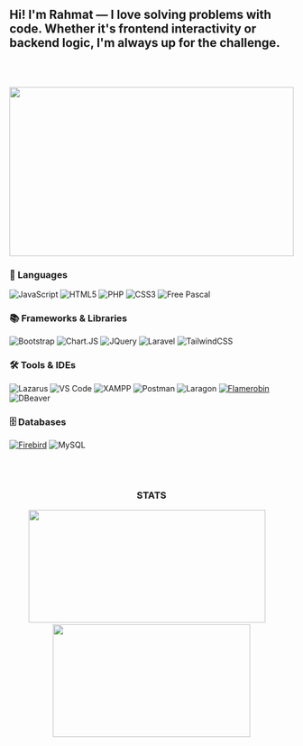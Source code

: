 <!-- ## Hi there 👋, Im Rahmat -->

## Hi! I'm Rahmat — I love solving problems with code. Whether it's frontend interactivity or backend logic, I'm always up for the challenge.

<br><br>

<!--
**Ruumi9/Ruumi9** is a ✨ _special_ ✨ repository because its `README.md` (this file) appears on your GitHub profile.

Here are some ideas to get you started:

- 🔭 I’m currently working on ...
- 🌱 I’m currently learning ...
- 👯 I’m looking to collaborate on ...
- 🤔 I’m looking for help with ...
- 💬 Ask me about ...
- 📫 How to reach me: ...
- 😄 Pronouns: ...
- ⚡ Fun fact: ...
-->

<!-- ![Kurumi](img/kurumi.gif) -->
<div align='center'>
<img src="img/kurumi.gif" style="width: 100%; height: auto; max-height: 300px;">
</div>

### 🧠 Languages

![JavaScript](https://img.shields.io/badge/javascript-%23323330.svg?style=for-the-badge&logo=javascript&logoColor=%23F7DF1E) ![HTML5](https://img.shields.io/badge/html5-%23E34F26.svg?style=for-the-badge&logo=html5&logoColor=white) ![PHP](https://img.shields.io/badge/php-%23777BB4.svg?style=for-the-badge&logo=php&logoColor=white) ![CSS3](https://img.shields.io/badge/css3-%231572B6.svg?style=for-the-badge&logo=css3&logoColor=white) ![Free Pascal](https://img.shields.io/badge/Free_Pascal-ED1C24?style=for-the-badge&logo=freebsd&logoColor=white)

### 📚 Frameworks & Libraries

![Bootstrap](https://img.shields.io/badge/Bootstrap-563D7C?style=for-the-badge&logo=bootstrap&logoColor=white) ![Chart.JS](https://img.shields.io/badge/Chart%20js-FF6384?style=for-the-badge&logo=chartdotjs&logoColor=white) ![JQuery](https://img.shields.io/badge/jQuery-0769AD?style=for-the-badge&logo=jquery&logoColor=white) ![Laravel](https://img.shields.io/badge/Laravel-FF2D20?style=for-the-badge&logo=laravel&logoColor=white) ![TailwindCSS](https://img.shields.io/badge/Tailwind_CSS-38B2AC?style=for-the-badge&logo=tailwind-css&logoColor=white)

### 🛠️ Tools & IDEs

![Lazarus](https://img.shields.io/badge/Lazarus-3A8BCD?style=for-the-badge) ![VS Code](https://img.shields.io/badge/VS_Code-007ACC?style=for-the-badge&logo=visualstudiocode&logoColor=white) ![XAMPP](https://img.shields.io/badge/Xampp-F37623?style=for-the-badge&logo=xampp&logoColor=white) ![Postman](https://img.shields.io/badge/Postman-FF6C37?style=for-the-badge&logo=Postman&logoColor=white) ![Laragon](https://img.shields.io/badge/Laragon-0E83CD?style=for-the-badge&logo=Laragon&logoColor=white) [![Flamerobin](https://img.shields.io/badge/Flamerobin-217521?style=for-the-badge)](https://flamerobin.org/) ![DBeaver](https://img.shields.io/badge/DBeaver-372923?style=for-the-badge)

### 🗄️ Databases

[![Firebird](https://img.shields.io/badge/Firebird-F40D12?logo=Firebird&logoColor=fff&style=for-the-badge)](https://www.firebirdsql.org/) ![MySQL](https://img.shields.io/badge/MySQL-005C84?style=for-the-badge&logo=mysql&logoColor=white)

<!-- <img src="{BadgeURLHere}" /> -->

<br><br>

<h3 align="center">STATS</h3>

<p align="center">
  <img src="https://github-readme-stats.vercel.app/api?username=Ruumi9&show_icons=true&theme=radical&&layout=compact" width="420" height="200"/>
  &nbsp;&nbsp;&nbsp;
  <img src="https://github-readme-stats.vercel.app/api/top-langs/?username=Ruumi9&layout=compact&theme=radical" width="350" height="200"/>
</p>
